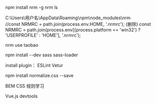 npm install nrm -g
nrm ls

C:\Users\用户名\AppData\Roaming\npm\node_modules\nrm\
//const NRMRC = path.join(process.env.HOME, '.nrmrc'); (删除)
const NRMRC = path.join(process.env[(process.platform == 'win32') ? 'USERPROFILE' : 'HOME'], '.nrmrc');

nrm use taobao

npm install --dev sass sass-loader

install plugin： ESLint Vetur

npm install normalize.css --save

BEM CSS 规则学习

Vue.js devtools
